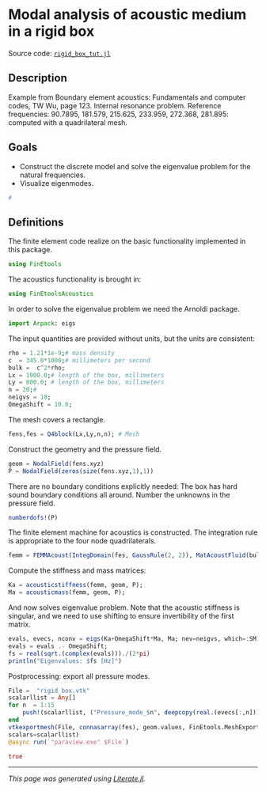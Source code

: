 # Modal analysis of acoustic medium in a rigid box

Source code: [`rigid_box_tut.jl`](rigid_box_tut.jl)

## Description

Example from Boundary element acoustics: Fundamentals and computer codes, TW
Wu, page 123. Internal resonance problem. Reference frequencies: 90.7895,
181.579, 215.625, 233.959, 272.368, 281.895: computed with a quadrilateral mesh.

## Goals

- Construct the discrete model and solve the eigenvalue problem for the
  natural frequencies.
- Visualize eigenmodes.

````julia
#
````

## Definitions

The finite element code realize on the basic functionality implemented in this
package.

````julia
using FinEtools
````

The acoustics functionality is brought in:

````julia
using FinEtoolsAcoustics
````

In order to solve the eigenvalue problem we need the Arnoldi package.

````julia
import Arpack: eigs
````

The input quantities are provided without units, but the units are consistent:

````julia
rho = 1.21*1e-9;# mass density
c  = 345.0*1000;# millimeters per second
bulk =  c^2*rho;
Lx = 1900.0;# length of the box, millimeters
Ly = 800.0; # length of the box, millimeters
n = 20;#
neigvs = 18;
OmegaShift = 10.0;
````

The mesh covers a rectangle.

````julia
fens,fes = Q4block(Lx,Ly,n,n); # Mesh
````

Construct the geometry and the pressure field.

````julia
geom = NodalField(fens.xyz)
P = NodalField(zeros(size(fens.xyz,1),1))
````

There are no boundary conditions explicitly needed: The box has hard sound
boundary conditions all around. Number the unknowns in the pressure field.

````julia
numberdofs!(P)
````

The finite element machine for acoustics is constructed. The integration
rule is appropriate to the four node quadrilaterals.

````julia
femm = FEMMAcoust(IntegDomain(fes, GaussRule(2, 2)), MatAcoustFluid(bulk,rho))
````

Compute the stiffness and mass matrices:

````julia
Ka = acousticstiffness(femm, geom, P);
Ma = acousticmass(femm, geom, P);
````

And now solves eigenvalue problem. Note that the acoustic stiffness is singular,
and we need to use shifting to ensure invertibility of the first matrix.

````julia
evals, evecs, nconv = eigs(Ka+OmegaShift*Ma, Ma; nev=neigvs, which=:SM)
evals = evals .- OmegaShift;
fs = real(sqrt.(complex(evals)))./(2*pi)
println("Eigenvalues: $fs [Hz]")
````

Postprocessing: export all pressure modes.

````julia
File =  "rigid_box.vtk"
scalarllist = Any[]
for n  = 1:15
    push!(scalarllist, ("Pressure_mode_$n", deepcopy(real.(evecs[:,n]))));
end
vtkexportmesh(File, connasarray(fes), geom.values, FinEtools.MeshExportModule.VTK.Q4;
scalars=scalarllist)
@async run(`"paraview.exe" $File`)

true
````

---

*This page was generated using [Literate.jl](https://github.com/fredrikekre/Literate.jl).*

